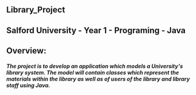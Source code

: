 ## Library_Project
## Salford University - Year 1 - Programing - Java
## Overview:									
#####       The project is to develop an application which models a University's library system. The model will contain classes which represent the materials within the library as             well as of users of the library and library staff using Java.
